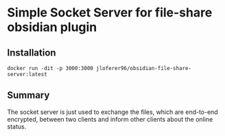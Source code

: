 # Simple Socket Server for file-share obsidian plugin

## Installation

```
docker run -dit -p 3000:3000 jloferer96/obsidian-file-share-server:latest
```

## Summary

The socket server is just used to exchange the files, which are end-to-end encrypted, between two clients and inform other clients about the online status.
